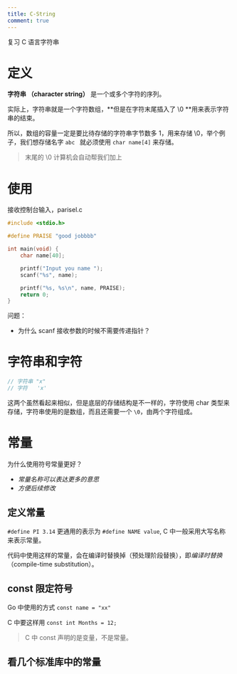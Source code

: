 ```yaml
---
title: C-String
comment: true
---
```


复习 C 语言字符串

<!--more-->

# 定义

**字符串 （character string）** 是一个或多个字符的序列。



实际上，字符串就是一个字符数组，**但是在字符末尾插入了 \0 **用来表示字符串的结束。



所以，数组的容量一定是要比待存储的字符串字节数多 1，用来存储 \0，举个例子，我们想存储名字 `abc ` 就必须使用 `char name[4]` 来存储。

> 末尾的 \0 计算机会自动帮我们加上



# 使用

接收控制台输入，parisel.c

```c
#include <stdio.h>

#define PRAISE "good jobbbb"

int main(void) {
    char name[40];

    printf("Input you name ");
    scanf("%s", name);

    printf("%s, %s\n", name, PRAISE);
    return 0;
}
```



问题：

- 为什么 scanf 接收参数的时候不需要传递指针？



# 字符串和字符

```c
// 字符串 "x"
// 字符   'x'
```

这两个虽然看起来相似，但是底层的存储结构是不一样的，字符使用 char 类型来存储，字符串使用的是数组，而且还需要一个 `\0`，由两个字符组成。



# 常量

为什么使用符号常量更好？

- *常量名称可以表达更多的意思*
- *方便后续修改*



## 定义常量

`#define PI 3.14` 更通用的表示为 `#define NAME value`, C 中一般采用大写名称来表示常量。



代码中使用这样的常量，会在编译时替换掉（预处理阶段替换），即*编译时替换*（compile-time substitution）。



## const 限定符号

Go 中使用的方式 `const name = "xx"`

C 中要这样用 `const int Months = 12;`

> C 中 const 声明的是变量，不是常量。



## 看几个标准库中的常量



